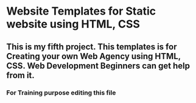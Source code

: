 # Website Templates for Static website  using HTML, CSS
## This is my fifth project. This templates is for Creating your own Web Agency using HTML, CSS. Web Development Beginners can get help from it.
### For Training purpose editing this file
